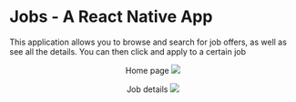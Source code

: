 # Jobs - A React Native App

This application allows you to browse and search for job offers, as well as see all the details. You can then click and apply to a certain job

<p align="center">
  Home page
  <img src="https://i.postimg.cc/zBGvQ48L/Screenshot-1692664403.png"/>
</p>

<p align="center">
  Job details
  <img src="https://i.postimg.cc/3NyR8pyY/Screenshot-1692668205.png"/>
</p>

